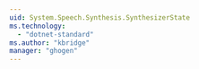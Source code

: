 ```yaml
---
uid: System.Speech.Synthesis.SynthesizerState
ms.technology: 
  - "dotnet-standard"
ms.author: "kbridge"
manager: "ghogen"
---
```

